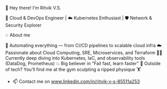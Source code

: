 👋 Hey there! I'm Ritvik V.S.

🚀 Cloud & DevOps Engineer | ☁️ Kubernetes Enthusiast | 🛡️ Network & Security Explorer

💡 About me

 🔧 Automating everything — from CI/CD pipelines to scalable cloud infra
 ☁️ Passionate about Cloud Computing, SRE, Microservices, and Terraform
 🧑‍💻 Currently deep diving into Kubernetes, IaC, and observability tools (DataDog, Prometheus)
 💥 Big believer in "Fail fast, learn faster"
 💪 Outside of tech? You’ll find me at the gym sculpting a ripped physique 🏋️

- 📫 Contact me on www.linkedin.com/in/ritvik-v-s-85511a253

<!---
Rtvkongithub/Rtvkongithub is a ✨ special ✨ repository because its `README.md` (this file) appears on your GitHub profile.
You can click the Preview link to take a look at your changes.
--->
